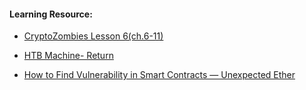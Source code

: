 #### Learning Resource:

  * [CryptoZombies Lesson 6(ch.6-11)](https://cryptozombies.io/en/lesson/6/)

  * [HTB Machine- Return](https://app.hackthebox.com/machines/Return)
  
  * [How to Find Vulnerability in Smart Contracts — Unexpected Ether](https://betterprogramming.pub/how-to-find-vulnerability-in-smart-contracts-unexpected-ether-89f157ce2888) 
